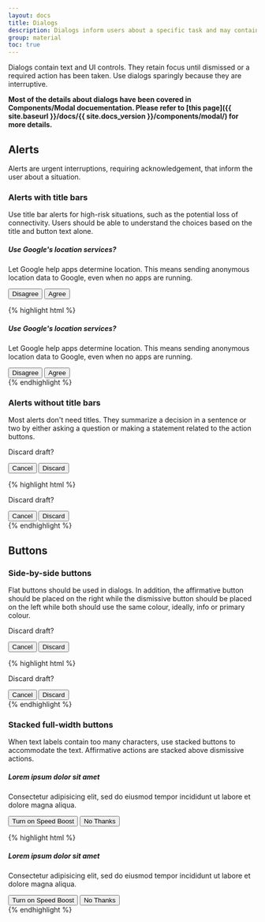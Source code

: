 ```yaml
---
layout: docs
title: Dialogs
description: Dialogs inform users about a specific task and may contain critical information, require decisions, or involve multiple tasks.
group: material
toc: true
---
```


Dialogs contain text and UI controls. They retain focus until dismissed or a required action has been taken. Use dialogs sparingly because they are interruptive.

**Most of the details about dialogs have been covered in Components/Modal docuementation. Please refer to [this page]({{ site.baseurl }}/docs/{{ site.docs_version }}/components/modal/) for more details.**

## Alerts

Alerts are urgent interruptions, requiring acknowledgement, that inform the user about a situation.

### Alerts with title bars

Use title bar alerts for high-risk situations, such as the potential loss of connectivity. Users should be able to understand the choices based on the title and button text alone.

<div class="bd-example bd-example-modal">
  <div class="modal">
    <div class="modal-dialog modal-sm" role="document">
      <div class="modal-content">
        <div class="modal-header">
          <h5 class="modal-title">Use Google's location services?</h5>
        </div>
        <div class="modal-body">
          <p class="text-black-secondary typography-subheading">Let Google help apps determine location. This means sending anonymous location data to Google, even when no apps are running.</p>
        </div>
        <div class="modal-footer">
          <button class="btn btn-outline-info" data-dismiss="modal" type="button">Disagree</button>
          <button class="btn btn-outline-info" type="button">Agree</button>
        </div>
      </div>
    </div>
  </div>
</div>

{% highlight html %}
<div class="modal">
  <div class="modal-dialog modal-sm" role="document">
    <div class="modal-content">
      <div class="modal-header">
        <h5 class="modal-title">Use Google's location services?</h5>
      </div>
      <div class="modal-body">
        <p class="text-black-secondary typography-subheading">Let Google help apps determine location. This means sending anonymous location data to Google, even when no apps are running.</p>
      </div>
      <div class="modal-footer">
        <button class="btn btn-outline-info" data-dismiss="modal" type="button">Disagree</button>
        <button class="btn btn-outline-info" type="button">Agree</button>
      </div>
    </div>
  </div>
</div>
{% endhighlight %}

### Alerts without title bars

Most alerts don't need titles. They summarize a decision in a sentence or two by either asking a question or making a statement related to the action buttons.

<div class="bd-example bd-example-modal">
  <div class="modal">
    <div class="modal-dialog modal-sm" role="document">
      <div class="modal-content">
        <div class="modal-body">
          <p class="text-black-secondary typography-subheading">Discard draft?</p>
        </div>
        <div class="modal-footer">
          <button class="btn btn-outline-info" data-dismiss="modal" type="button">Cancel</button>
          <button class="btn btn-outline-info" type="button">Discard</button>
        </div>
      </div>
    </div>
  </div>
</div>

{% highlight html %}
<div class="modal">
  <div class="modal-dialog modal-sm" role="document">
    <div class="modal-content">
      <div class="modal-body">
        <p class="text-black-secondary typography-subheading">Discard draft?</p>
      </div>
      <div class="modal-footer">
        <button class="btn btn-outline-info" data-dismiss="modal" type="button">Cancel</button>
        <button class="btn btn-outline-info" type="button">Discard</button>
      </div>
    </div>
  </div>
</div>
{% endhighlight %}

## Buttons

### Side-by-side buttons

Flat buttons should be used in dialogs. In addition, the affirmative button should be placed on the right while the dismissive button should be placed on the left while both should use the same colour, ideally, info or primary colour.

<div class="bd-example bd-example-modal">
  <div class="modal">
    <div class="modal-dialog modal-sm" role="document">
      <div class="modal-content">
        <div class="modal-body">
          <p class="text-black-secondary typography-subheading">Discard draft?</p>
        </div>
        <div class="modal-footer">
          <button class="btn btn-outline-info" data-dismiss="modal" type="button">Cancel</button>
          <button class="btn btn-outline-info" type="button">Discard</button>
        </div>
      </div>
    </div>
  </div>
</div>

{% highlight html %}
<div class="modal">
  <div class="modal-dialog modal-sm" role="document">
    <div class="modal-content">
      <div class="modal-body">
        <p class="text-black-secondary typography-subheading">Discard draft?</p>
      </div>
      <div class="modal-footer">
        <button class="btn btn-outline-info" data-dismiss="modal" type="button">Cancel</button>
        <button class="btn btn-outline-info" type="button">Discard</button>
      </div>
    </div>
  </div>
</div>
{% endhighlight %}

### Stacked full-width buttons

When text labels contain too many characters, use stacked buttons to accommodate the text. Affirmative actions are stacked above dismissive actions.

<div class="bd-example bd-example-modal">
  <div class="modal">
    <div class="modal-dialog modal-sm" role="document">
      <div class="modal-content">
        <div class="modal-header">
          <h5 class="modal-title">Lorem ipsum dolor sit amet</h5>
        </div>
        <div class="modal-body">
          <p class="text-black-secondary typography-subheading">Consectetur adipisicing elit, sed do eiusmod tempor incididunt ut labore et dolore magna aliqua.</p>
        </div>
        <div class="modal-footer modal-footer-stacked">
          <button class="btn btn-outline-info" type="button">Turn on Speed Boost</button>
          <button class="btn btn-outline-info" data-dismiss="modal" type="button">No Thanks</button>
        </div>
      </div>
    </div>
  </div>
</div>

{% highlight html %}
<div class="modal">
  <div class="modal-dialog modal-sm" role="document">
    <div class="modal-content">
      <div class="modal-header">
        <h5 class="modal-title">Lorem ipsum dolor sit amet</h5>
      </div>
      <div class="modal-body">
        <p class="text-black-secondary typography-subheading">Consectetur adipisicing elit, sed do eiusmod tempor incididunt ut labore et dolore magna aliqua.</p>
      </div>
      <div class="modal-footer modal-footer-stacked">
        <button class="btn btn-outline-info" type="button">Turn on Speed Boost</button>
        <button class="btn btn-outline-info" data-dismiss="modal" type="button">No Thanks</button>
      </div>
    </div>
  </div>
</div>
{% endhighlight %}

